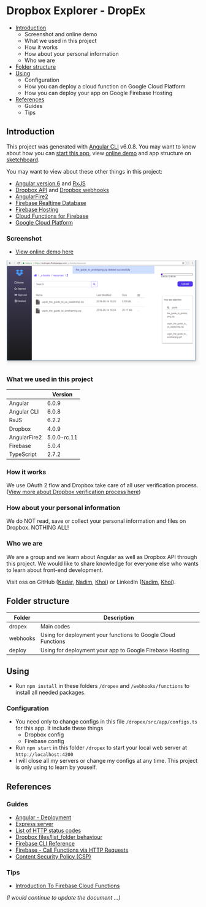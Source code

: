 # Dropbox Explorer - DropEx
* [Introduction](#introduction)
   * Screenshot and online demo
   * What we used in this project
   * How it works
   * How about your personal information
   * Who we are
* [Folder structure](#folder-structure)
* [Using](#using)
   * Configuration
   * How you can deploy a cloud function on Google Cloud Platform
   * How you can deploy your app on Google Firebase Hosting
* [References](#references)
   * Guides
   * Tips

## Introduction
This project was generated with [Angular CLI](https://github.com/angular/angular-cli) v6.0.8. You may want to know about how you can [start this app](ANGULAR.md), view [online demo](https://ecdropex.firebaseapp.com/) and app structure on [sketchboard](https://sketchboard.me/lA0SWJEBeaSJ#/).

You may want to view about these other things in this project:
* [Angular version 6](https://blog.angular.io/version-6-of-angular-now-available-cc56b0efa7a4)  and [RxJS](https://github.com/ReactiveX/rxjs)
* [Dropbox API](https://www.dropbox.com/developers) and [Dropbox webhooks](https://www.dropbox.com/developers/reference/webhooks)
* [AngularFire2](https://github.com/angular/angularfire2)
* [Firebase Realtime Database](https://firebase.google.com/docs/database/)
* [Firebase Hosting](https://firebase.google.com/docs/hosting/)
* [Cloud Functions for Firebase](https://firebase.google.com/docs/functions/)
* [Google Cloud Platform](https://cloud.google.com/)

### Screenshot
* [View online demo here](https://ecdropex.firebaseapp.com)

![Screenshot](assets/screenshot.png)

### What we used in this project
||Version|
|---|---|
|Angular|6.0.9|
|Angular CLI|6.0.8|
|RxJS|6.2.2|
|Dropbox|4.0.9|
|AngularFire2|5.0.0-rc.11|
|Firebase|5.0.4|
|TypeScript|2.7.2|

### How it works
We use OAuth 2 flow and Dropbox take care of all user verification process. ([View more about Dropbox verification process here](https://www.dropbox.com/developers/reference/oauth-guide))

### How about your personal information
We do NOT read, save or collect your personal information and files on Dropbox. NOTHING ALL!

### Who we are
We are a group and we learn about Angular as well as Dropbox API through this project. We would like to share knowledge for everyone else who wants to learn about front-end development.

Visit oss on GitHub ([Kadar](https://github.com/km860), [Nadim](https://github.com/Nalfs), [Khoi](https://github.com/nguyenkhois)) or LinkedIn ([Nadim](https://www.linkedin.com/in/nadim-al-sharif-6522ba14a/), [Khoi](https://www.linkedin.com/in/khoi-le-b5225814b/)).

## Folder structure
|Folder|Description|
|---|---|
|dropex|Main codes|
|webhooks| Using for deployment your functions to Google Cloud Functions|
|deploy| Using for deployment your app to Google Firebase Hosting|

## Using
* Run `npm install` in these folders `/dropex` and `/webhooks/functions` to install all needed packages.

### Configuration
* You need only to change configs in this file `/dropex/src/app/configs.ts` for this app. It include these things
   * Dropbox config
   * Firebase config
* Run `npm start` in this folder `/dropex` to start your local web server at `http://localhost:4200`
* I will close all my servers or change my configs at any time. This project is only using to learn by youself.

## References
### Guides
* [Angular - Deployment](https://angular.io/guide/deployment)
* [Express server](https://expressjs.com/en/4x/api.html)
* [List of HTTP status codes](https://en.wikipedia.org/wiki/List_of_HTTP_status_codes)
* [Dropbox files/list_folder behaviour](https://www.dropboxforum.com/t5/API-Support-Feedback/Dropbox-files-list-folder-behaviour/td-p/232948)
* [Firebase CLI Reference](https://firebase.google.com/docs/cli/)
* [Firebase - Call Functions via HTTP Requests](https://firebase.google.com/docs/functions/http-events#using_express_request_and_response_objects)
* [Content Security Policy (CSP)](https://content-security-policy.com/)

### Tips
* [Introduction To Firebase Cloud Functions](https://medium.com/codingthesmartway-com-blog/introduction-to-firebase-cloud-functions-c220613f0ef)

*(I would continue to update the document ...)*
